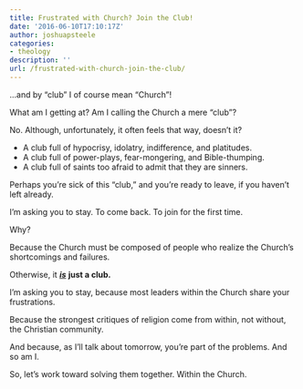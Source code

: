 ```yaml
---
title: Frustrated with Church? Join the Club!
date: '2016-06-10T17:10:17Z'
author: joshuapsteele
categories:
- theology
description: ''
url: /frustrated-with-church-join-the-club/
---
```

…and by “club” I of course mean “Church”!

What am I getting at? Am I calling the Church a mere “club”?

No. Although, unfortunately, it often feels that way, doesn’t it?

- A club full of hypocrisy, idolatry, indifference, and platitudes.
- A club full of power-plays, fear-mongering, and Bible-thumping.
- A club full of saints too afraid to admit that they are sinners.

Perhaps you’re sick of this “club,” and you’re ready to leave, if you haven’t left already.

I’m asking you to stay. To come back. To join for the first time.

Why?

Because the Church must be composed of people who realize the Church’s shortcomings and failures.

Otherwise, it <u>***is***</u> **just a club.**

I’m asking you to stay, because most leaders within the Church share your frustrations.

Because the strongest critiques of religion come from within, not without, the Christian community.

And because, as I’ll talk about tomorrow, you’re part of the problems. And so am I.

So, let’s work toward solving them together. Within the Church.